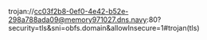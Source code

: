 trojan://cc03f2b8-0ef0-4e42-b52e-298a788ada09@memory971027.dns.navy:80?security=tls&sni=obfs.domain&allowInsecure=1#trojan(tls)
